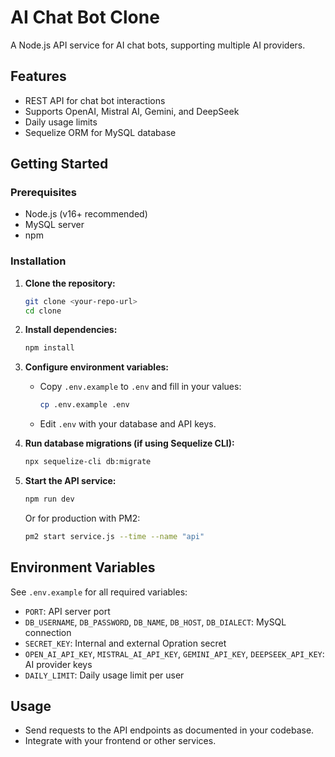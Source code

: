 # AI Chat Bot Clone

A Node.js API service for AI chat bots, supporting multiple AI providers.

## Features

- REST API for chat bot interactions
- Supports OpenAI, Mistral AI, Gemini, and DeepSeek
- Daily usage limits
- Sequelize ORM for MySQL database

## Getting Started

### Prerequisites

- Node.js (v16+ recommended)
- MySQL server
- npm

### Installation

1. **Clone the repository:**
   ```bash
   git clone <your-repo-url>
   cd clone
   ```

2. **Install dependencies:**
   ```bash
   npm install
   ```

3. **Configure environment variables:**
   - Copy `.env.example` to `.env` and fill in your values:
     ```bash
     cp .env.example .env
     ```
   - Edit `.env` with your database and API keys.

4. **Run database migrations (if using Sequelize CLI):**
   ```bash
   npx sequelize-cli db:migrate
   ```

5. **Start the API service:**
   ```bash
   npm run dev
   ```
   Or for production with PM2:
   ```bash
   pm2 start service.js --time --name "api"
   ```

## Environment Variables

See `.env.example` for all required variables:
- `PORT`: API server port
- `DB_USERNAME`, `DB_PASSWORD`, `DB_NAME`, `DB_HOST`, `DB_DIALECT`: MySQL connection
- `SECRET_KEY`: Internal and external Opration secret
- `OPEN_AI_API_KEY`, `MISTRAL_AI_API_KEY`, `GEMINI_API_KEY`, `DEEPSEEK_API_KEY`: AI provider keys
- `DAILY_LIMIT`: Daily usage limit per user

## Usage

- Send requests to the API endpoints as documented in your codebase.
- Integrate with your frontend or other services.